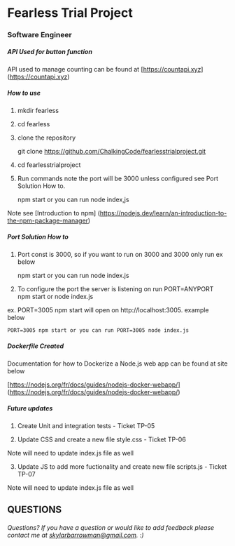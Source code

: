# Fearless Trial Project 

### Software Engineer

##### API Used for button function 

API used to manage counting can be found at [https://countapi.xyz] (https://countapi.xyz)

 

##### How to use 

1. mkdir fearless 

2. cd fearless

3. clone the repository 

	git clone https://github.com/ChalkingCode/fearlesstrialproject.git

4. cd fearlesstrialproject

5. Run commands note the port will be 3000 unless configured see Port Solution How to.

	npm start or you can run node index,js 

Note see [Introduction to npm] (https://nodejs.dev/learn/an-introduction-to-the-npm-package-manager)



##### Port Solution How to

1. Port const is 3000, so if you want to run on 3000 and 3000 only run ex below

	npm start or you can run node index.js

2.  To configure the port the server is listening on run  PORT=ANYPORT npm start or node index.js 

ex. PORT=3005 npm start will open on http://localhost:3005. example below 

	PORT=3005 npm start or you can run PORT=3005 node index.js

##### Dockerfile Created 

Documentation for how to Dockerize a Node.js web app can be found at site below

[https://nodejs.org/fr/docs/guides/nodejs-docker-webapp/] (https://nodejs.org/fr/docs/guides/nodejs-docker-webapp/)
	     

##### Future updates 

1. Create Unit and integration tests - Ticket TP-05

2. Update CSS and create a new file style.css - Ticket TP-06 

Note will need to update index.js file as well 

3. Update JS to add more fuctionality and create new file scripts.js - Ticket TP-07

Note will need to update index.js file as well

## QUESTIONS 

###### Questions? If you have a question or would like to add feedback please contact me at skylarbarrowman@gmail.com. :)

 
